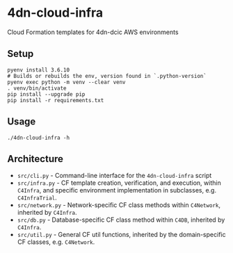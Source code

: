 # 4dn-cloud-infra
Cloud Formation templates for 4dn-dcic AWS environments

## Setup

```
pyenv install 3.6.10
# Builds or rebuilds the env, version found in `.python-version`
pyenv exec python -m venv --clear venv
. venv/bin/activate
pip install --upgrade pip
pip install -r requirements.txt
```

## Usage

`./4dn-cloud-infra -h`

## Architecture

* `src/cli.py` - Command-line interface for the `4dn-cloud-infra` script
* `src/infra.py` - CF template creation, verification, and execution, within `C4Infra`,
   and specific environment implementation in subclasses, e.g. `C4InfraTrial`.
* `src/network.py` - Network-specific CF class methods within `C4Network`, inherited by `C4Infra`.
* `src/db.py` - Database-specific CF class method within `C4DB`, inherited by `C4Infra`.
* `src/util.py` - General CF util functions, inherited by the domain-specific CF classes, e.g. `C4Network`.
